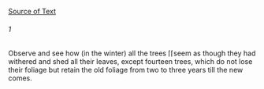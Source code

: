 [Source of Text](https://github.com/scrollmapper/bible_databases_deuterocanonical)

###### 1
Observe and see how (in the winter) all the trees ⌈⌈seem as though they had withered and shed all their leaves, except fourteen trees, which do not lose their foliage but retain the old foliage from two to three years till the new comes.